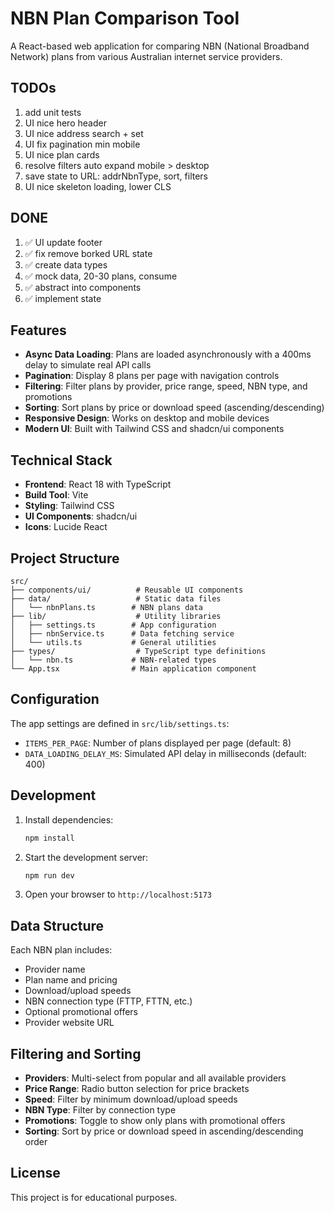 # NBN Plan Comparison Tool

A React-based web application for comparing NBN (National Broadband Network) plans from various Australian internet service providers.

## TODOs

1. add unit tests
1. UI nice hero header
1. UI nice address search + set
1. UI fix pagination min mobile
1. UI nice plan cards
1. resolve filters auto expand mobile > desktop
1. save state to URL: addrNbnType, sort, filters
1. UI nice skeleton loading, lower CLS

## DONE

1. ✅ UI update footer
1. ✅ fix remove borked URL state
1. ✅ create data types
1. ✅ mock data, 20-30 plans, consume
1. ✅ abstract into components
1. ✅ implement state

## Features

- **Async Data Loading**: Plans are loaded asynchronously with a 400ms delay to simulate real API calls
- **Pagination**: Display 8 plans per page with navigation controls
- **Filtering**: Filter plans by provider, price range, speed, NBN type, and promotions
- **Sorting**: Sort plans by price or download speed (ascending/descending)
- **Responsive Design**: Works on desktop and mobile devices
- **Modern UI**: Built with Tailwind CSS and shadcn/ui components

## Technical Stack

- **Frontend**: React 18 with TypeScript
- **Build Tool**: Vite
- **Styling**: Tailwind CSS
- **UI Components**: shadcn/ui
- **Icons**: Lucide React

## Project Structure

```
src/
├── components/ui/          # Reusable UI components
├── data/                   # Static data files
│   └── nbnPlans.ts        # NBN plans data
├── lib/                    # Utility libraries
│   ├── settings.ts        # App configuration
│   ├── nbnService.ts      # Data fetching service
│   └── utils.ts           # General utilities
├── types/                  # TypeScript type definitions
│   └── nbn.ts             # NBN-related types
└── App.tsx                # Main application component
```

## Configuration

The app settings are defined in `src/lib/settings.ts`:

- `ITEMS_PER_PAGE`: Number of plans displayed per page (default: 8)
- `DATA_LOADING_DELAY_MS`: Simulated API delay in milliseconds (default: 400)

## Development

1. Install dependencies:

   ```bash
   npm install
   ```

2. Start the development server:

   ```bash
   npm run dev
   ```

3. Open your browser to `http://localhost:5173`

## Data Structure

Each NBN plan includes:

- Provider name
- Plan name and pricing
- Download/upload speeds
- NBN connection type (FTTP, FTTN, etc.)
- Optional promotional offers
- Provider website URL

## Filtering and Sorting

- **Providers**: Multi-select from popular and all available providers
- **Price Range**: Radio button selection for price brackets
- **Speed**: Filter by minimum download/upload speeds
- **NBN Type**: Filter by connection type
- **Promotions**: Toggle to show only plans with promotional offers
- **Sorting**: Sort by price or download speed in ascending/descending order

## License

This project is for educational purposes.
